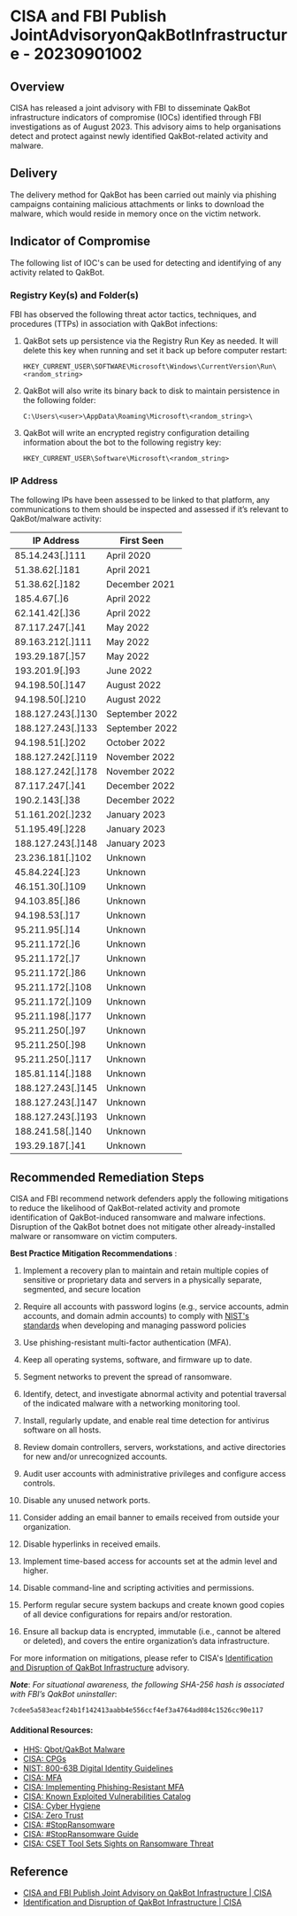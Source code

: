 #  CISA and FBI Publish JointAdvisoryonQakBotInfrastructure - 20230901002

## Overview

CISA has released a joint advisory with FBI to disseminate QakBot infrastructure indicators of compromise (IOCs) identified through FBI investigations as of August 2023. This advisory aims to help organisations detect and protect against newly identified QakBot-related activity and malware.


## Delivery

The delivery method for QakBot has been carried out mainly via phishing campaigns containing malicious attachments or links to download the malware, which would reside in memory once on the victim network.


## Indicator of Compromise

The following list of IOC's can be used for detecting and identifying of any activity related to QakBot.

### Registry Key(s) and Folder(s)

FBI has observed the following threat actor tactics, techniques, and procedures (TTPs) in association with QakBot infections:

1. QakBot sets up persistence via the Registry Run Key as needed. It will delete this key when running and set it back up before computer restart:
    ```text
    HKEY_CURRENT_USER\SOFTWARE\Microsoft\Windows\CurrentVersion\Run\<random_string>
    ```

2. QakBot will also write its binary back to disk to maintain persistence in the following folder:
    ```text
    C:\Users\<user>\AppData\Roaming\Microsoft\<random_string>\
    ```

3. QakBot will write an encrypted registry configuration detailing information about the bot to the following registry key:
    ```text
    HKEY_CURRENT_USER\Software\Microsoft\<random_string>
    ```

### IP Address

The following IPs have been assessed to be linked to that platform, any communications to them should be inspected and assessed if it’s relevant to QakBot/malware activity:


| **IP Address**    | **First Seen** |
|-------------------|----------------|
| 85.14.243[.]111   | April 2020     |
| 51.38.62[.]181    | April 2021     |
| 51.38.62[.]182    | December 2021  |
| 185.4.67[.]6      | April 2022     |
| 62.141.42[.]36    | April 2022     |
| 87.117.247[.]41   | May 2022       |
| 89.163.212[.]111  | May 2022       |
| 193.29.187[.]57   | May 2022       |
| 193.201.9[.]93    | June 2022      |
| 94.198.50[.]147   | August 2022    |
| 94.198.50[.]210   | August 2022    |
| 188.127.243[.]130 | September 2022 |
| 188.127.243[.]133 | September 2022 |
| 94.198.51[.]202   | October 2022   |
| 188.127.242[.]119 | November 2022  |
| 188.127.242[.]178 | November 2022  |
| 87.117.247[.]41   | December 2022  |
| 190.2.143[.]38    | December 2022  |
| 51.161.202[.]232  | January 2023   |
| 51.195.49[.]228   | January 2023   |
| 188.127.243[.]148 | January 2023   |
| 23.236.181[.]102  | Unknown        |
| 45.84.224[.]23    | Unknown        |
| 46.151.30[.]109   | Unknown        |
| 94.103.85[.]86    | Unknown        |
| 94.198.53[.]17    | Unknown        |
| 95.211.95[.]14    | Unknown        |
| 95.211.172[.]6    | Unknown        |
| 95.211.172[.]7    | Unknown        |
| 95.211.172[.]86   | Unknown        |
| 95.211.172[.]108  | Unknown        |
| 95.211.172[.]109  | Unknown        |
| 95.211.198[.]177  | Unknown        |
| 95.211.250[.]97   | Unknown        |
| 95.211.250[.]98   | Unknown        |
| 95.211.250[.]117  | Unknown        |
| 185.81.114[.]188  | Unknown        |
| 188.127.243[.]145 | Unknown        |
| 188.127.243[.]147 | Unknown        |
| 188.127.243[.]193 | Unknown        |
| 188.241.58[.]140  | Unknown        |
| 193.29.187[.]41   | Unknown        |


## Recommended Remediation Steps

CISA and FBI recommend network defenders apply the following mitigations to reduce the likelihood of QakBot-related activity and promote identification of QakBot-induced ransomware and malware infections. Disruption of the QakBot botnet does not mitigate other already-installed malware or ransomware on victim computers.

**Best Practice Mitigation Recommendations** :

1. Implement a recovery plan to maintain and retain multiple copies of sensitive or proprietary data and servers in a physically separate, segmented, and secure location

2. Require all accounts with password logins (e.g., service accounts, admin accounts, and domain admin accounts) to comply with [NIST's standards](https://pages.nist.gov/800-63-3/sp800-63b.html "NIST Special Publication 800-63B") when developing and managing password policies

3. Use phishing-resistant multi-factor authentication (MFA).

4. Keep all operating systems, software, and firmware up to date.

5. Segment networks to prevent the spread of ransomware.

6. Identify, detect, and investigate abnormal activity and potential traversal of the indicated malware with a networking monitoring tool.

7. Install, regularly update, and enable real time detection for antivirus software on all hosts.

8. Review domain controllers, servers, workstations, and active directories for new and/or unrecognized accounts.

9. Audit user accounts with administrative privileges and configure access controls.

10. Disable any unused network ports.

11. Consider adding an email banner to emails received from outside your organization.

12. Disable hyperlinks in received emails.

13. Implement time-based access for accounts set at the admin level and higher.

14. Disable command-line and scripting activities and permissions.

15. Perform regular secure system backups and create known good copies of all device configurations for repairs and/or restoration.

16. Ensure all backup data is encrypted, immutable (i.e., cannot be altered or deleted), and covers the entire organization’s data infrastructure.


For more information on mitigations, please refer to CISA's [Identification and Disruption of QakBot Infrastructure](https://www.cisa.gov/news-events/cybersecurity-advisories/aa23-242a) advisory.

***Note***: *For situational awareness, the following SHA-256 hash is associated with FBI’s QakBot uninstaller*: 
```
7cdee5a583eacf24b1f142413aabb4e556ccf4ef3a4764ad084c1526cc90e117
```

#### Additional Resources:

-   [HHS: Qbot/QakBot Malware](https://www.cisa.gov/stopransomware/qbotqakbot-malware-report "Qbot/Qakbot Malware Report")
-   [CISA: CPGs](https://www.cisa.gov/cpg "Cross-Sector Cybersecurity Performance Goals")
-   [NIST: 800-63B Digital Identity Guidelines](https://pages.nist.gov/800-63-3/sp800-63b.html "NIST Special Publication 800-63B")
-   [CISA: MFA](https://www.cisa.gov/MFA "More than a Password")
-   [CISA: Implementing Phishing-Resistant MFA](https://www.cisa.gov/sites/default/files/publications/fact-sheet-implementing-phishing-resistant-mfa-508c.pdf "Implementing Phishing-Resistant MFA")
-   [CISA: Known Exploited Vulnerabilities Catalog](https://www.cisa.gov/known-exploited-vulnerabilities-catalog "Known Exploited Vulnerabilities Catalog")
-   [CISA: Cyber Hygiene](https://www.cisa.gov/cyber-hygiene-services "Services")
-   [CISA: Zero Trust](https://www.cisa.gov/zero-trust-maturity-model "Zero Trust Maturity Model")
-   [CISA: #StopRansomware](https://www.stopransomware.gov/ "#StopRansomware")
-   [CISA: #StopRansomware Guide](https://www.cisa.gov/news-events/alerts/2023/05/23/cisa-and-partners-update-stopransomware-guide-developed-through-joint-ransomware-task-force-jrtf "#StopRansomware Guide")
-   [CISA: CSET Tool Sets Sights on Ransomware Threat](https://github.com/cisagov/cset/releases/tag/v10.3.0.0 "Ransomware Readiness Assessment CSET v10.3")


## Reference

* [CISA and FBI Publish Joint Advisory on QakBot Infrastructure | CISA](https://www.cisa.gov/news-events/alerts/2023/08/30/cisa-and-fbi-publish-joint-advisory-qakbot-infrastructure)
* [Identification and Disruption of QakBot Infrastructure | CISA](https://www.cisa.gov/news-events/cybersecurity-advisories/aa23-242a)
